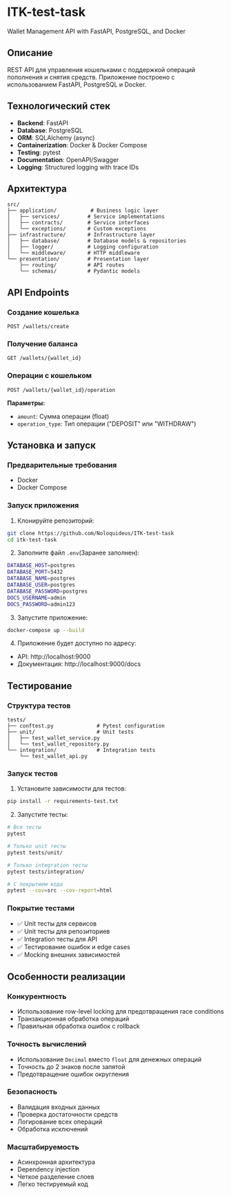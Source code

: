 # ITK-test-task

Wallet Management API with FastAPI, PostgreSQL, and Docker

## Описание

REST API для управления кошельками с поддержкой операций пополнения и снятия средств. Приложение построено с использованием FastAPI, PostgreSQL и Docker.

## Технологический стек

- **Backend**: FastAPI
- **Database**: PostgreSQL
- **ORM**: SQLAlchemy (async)
- **Containerization**: Docker & Docker Compose
- **Testing**: pytest
- **Documentation**: OpenAPI/Swagger
- **Logging**: Structured logging with trace IDs

## Архитектура

```
src/
├── application/           # Business logic layer
│   ├── services/         # Service implementations
│   ├── contracts/        # Service interfaces
│   └── exceptions/       # Custom exceptions
├── infrastructure/       # Infrastructure layer
│   ├── database/         # Database models & repositories
│   ├── logger/           # Logging configuration
│   └── middleware/       # HTTP middleware
└── presentation/         # Presentation layer
    ├── routing/          # API routes
    └── schemas/          # Pydantic models
```

## API Endpoints

### Создание кошелька
```http
POST /wallets/create
```

### Получение баланса
```http
GET /wallets/{wallet_id}
```

### Операции с кошельком
```http
POST /wallets/{wallet_id}/operation
```

**Параметры:**
- `amount`: Сумма операции (float)
- `operation_type`: Тип операции ("DEPOSIT" или "WITHDRAW")

## Установка и запуск

### Предварительные требования
- Docker
- Docker Compose

### Запуск приложения

1. Клонируйте репозиторий:
```bash
git clone https://github.com/Noloquideus/ITK-test-task
cd itk-test-task
```

2. Заполните файл `.env`(Заранее заполнен):

```bash
DATABASE_HOST=postgres
DATABASE_PORT=5432
DATABASE_NAME=postgres
DATABASE_USER=postgres
DATABASE_PASSWORD=postgres
DOCS_USERNAME=admin
DOCS_PASSWORD=admin123
```

3. Запустите приложение:
```bash
docker-compose up --build
```

4. Приложение будет доступно по адресу:
- API: http://localhost:9000
- Документация: http://localhost:9000/docs

## Тестирование

### Структура тестов
```
tests/
├── conftest.py              # Pytest configuration
├── unit/                    # Unit tests
│   ├── test_wallet_service.py
│   └── test_wallet_repository.py
└── integration/             # Integration tests
    └── test_wallet_api.py
```

### Запуск тестов

1. Установите зависимости для тестов:
```bash
pip install -r requirements-test.txt
```

2. Запустите тесты:
```bash
# Все тесты
pytest

# Только unit тесты
pytest tests/unit/

# Только integration тесты
pytest tests/integration/

# С покрытием кода
pytest --cov=src --cov-report=html
```

### Покрытие тестами
- ✅ Unit тесты для сервисов
- ✅ Unit тесты для репозиториев
- ✅ Integration тесты для API
- ✅ Тестирование ошибок и edge cases
- ✅ Mocking внешних зависимостей

## Особенности реализации

### Конкурентность
- Использование row-level locking для предотвращения race conditions
- Транзакционная обработка операций
- Правильная обработка ошибок с rollback

### Точность вычислений
- Использование `Decimal` вместо `float` для денежных операций
- Точность до 2 знаков после запятой
- Предотвращение ошибок округления

### Безопасность
- Валидация входных данных
- Проверка достаточности средств
- Логирование всех операций
- Обработка исключений

### Масштабируемость
- Асинхронная архитектура
- Dependency injection
- Четкое разделение слоев
- Легко тестируемый код
